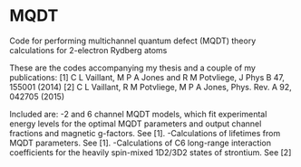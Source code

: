 # MQDT
Code for performing multichannel quantum defect (MQDT) theory calculations for 2-electron Rydberg atoms

These are the codes accompanying my thesis and a couple of my publications:
[1] C L Vaillant, M P A Jones and R M Potvliege, J Phys B  47, 155001 (2014)
[2] C L Vaillant, R M Potvliege, M P A Jones, Phys. Rev. A 92, 042705 (2015)

Included are:
-2 and 6 channel MQDT models, which fit experimental energy levels for the optimal MQDT parameters and output channel fractions and magnetic g-factors. See [1].
-Calculations of lifetimes from MQDT parameters. See [1].
-Calculations of C6 long-range interaction coefficients for the heavily spin-mixed 1D2/3D2 states of strontium. See [2]